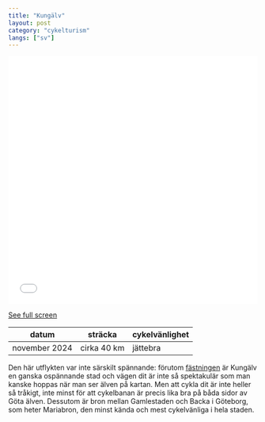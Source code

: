 ```yaml
---
title: "Kungälv"
layout: post
category: "cykelturism"
langs: ["sv"]
---
```


<iframe width="100%" height="500px" frameborder="0" allowfullscreen allow="geolocation" src="//umap.openstreetmap.fr/en/map/kungalv_1169348?scaleControl=false&miniMap=false&scrollWheelZoom=false&zoomControl=true&editMode=disabled&moreControl=true&searchControl=null&tilelayersControl=null&embedControl=null&datalayersControl=true&onLoadPanel=none&captionBar=false&captionMenus=true"></iframe><p><a href="//umap.openstreetmap.fr/en/map/kungalv_1169348?scaleControl=false&miniMap=false&scrollWheelZoom=true&zoomControl=true&editMode=disabled&moreControl=true&searchControl=null&tilelayersControl=null&embedControl=null&datalayersControl=true&onLoadPanel=none&captionBar=false&captionMenus=true">See full screen</a></p>

| datum | sträcka | cykelvänlighet |
| --- | --- | --- |
| november 2024 | cirka 40 km | jättebra |

Den här utflykten var inte särskilt spännande: förutom [fästningen](https://bohusfastning.com/) är Kungälv en ganska ospännande stad och vägen dit är inte så spektakulär som man kanske hoppas när man ser älven på kartan.
Men att cykla dit är inte heller så tråkigt, inte minst för att cykelbanan är precis lika bra på båda sidor av Göta älven.
Dessutom är bron mellan Gamlestaden och Backa i Göteborg, som heter Mariabron, den minst kända och mest cykelvänliga i hela staden.